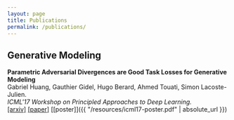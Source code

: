 ```yaml
---
layout: page
title: Publications
permalink: /publications/
---
```


## Generative Modeling

**Parametric Adversarial Divergences are Good Task Losses for Generative Modeling** <br>
Gabriel Huang, Gauthier Gidel, Hugo Berard, Ahmed Touati, Simon Lacoste-Julien. <br>
*ICML'17 Workshop on Principled Approaches to Deep Learning.*<br>
[[arxiv]](https://arxiv.org/abs/1708.02511) [[paper]](https://arxiv.org/pdf/1708.02511.pdf) [[poster]]({{ "/resources/icml17-poster.pdf" | absolute_url }})
